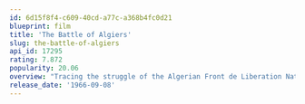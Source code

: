 ```yaml
---
id: 6d15f8f4-c609-40cd-a77c-a368b4fc0d21
blueprint: film
title: 'The Battle of Algiers'
slug: the-battle-of-algiers
api_id: 17295
rating: 7.872
popularity: 20.06
overview: "Tracing the struggle of the Algerian Front de Liberation Nationale to gain freedom from French colonial rule as seen through the eyes of Ali from his start as a petty thief to his rise to prominence in the organisation and capture by the French in 1957. The film traces the rebels' struggle and the increasingly extreme measures taken by the French government to quell the revolt."
release_date: '1966-09-08'
---
```

